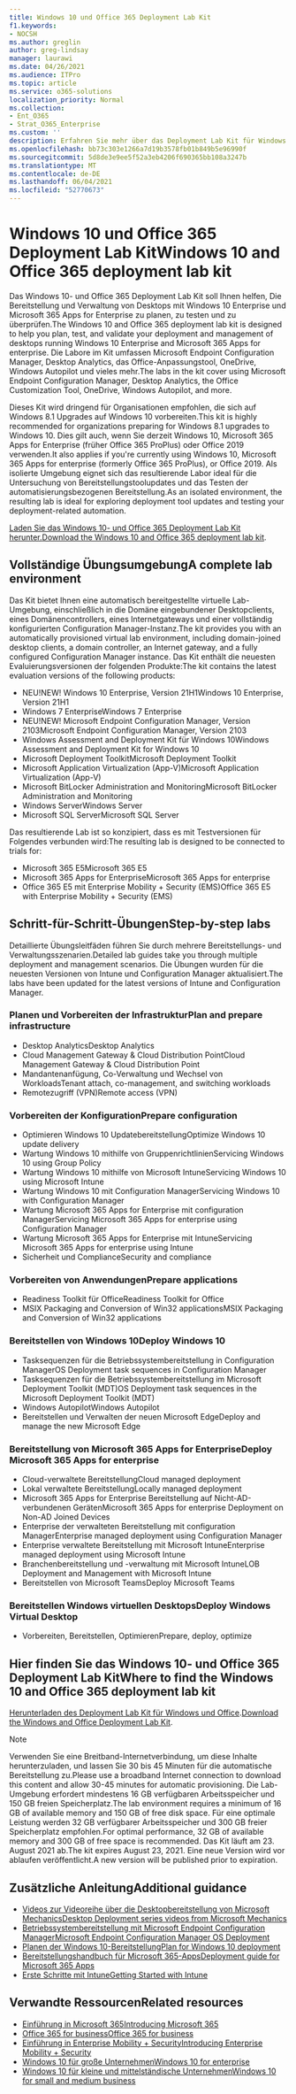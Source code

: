 ```yaml
---
title: Windows 10 und Office 365 Deployment Lab Kit
f1.keywords:
- NOCSH
ms.author: greglin
author: greg-lindsay
manager: laurawi
ms.date: 04/26/2021
ms.audience: ITPro
ms.topic: article
ms.service: o365-solutions
localization_priority: Normal
ms.collection:
- Ent_O365
- Strat_O365_Enterprise
ms.custom: ''
description: Erfahren Sie mehr über das Deployment Lab Kit für Windows und Office und wo Sie darauf zugreifen.
ms.openlocfilehash: bb73c303e1266a7d19b3578fb01b849b5e96990f
ms.sourcegitcommit: 5d8de3e9ee5f52a3eb4206f690365bb108a3247b
ms.translationtype: MT
ms.contentlocale: de-DE
ms.lasthandoff: 06/04/2021
ms.locfileid: "52770673"
---
```

# <a name="windows-10-and-office-365-deployment-lab-kit"></a><span data-ttu-id="9c3aa-103">Windows 10 und Office 365 Deployment Lab Kit</span><span class="sxs-lookup"><span data-stu-id="9c3aa-103">Windows 10 and Office 365 deployment lab kit</span></span>

<span data-ttu-id="9c3aa-104">Das Windows 10- und Office 365 Deployment Lab Kit soll Ihnen helfen, Die Bereitstellung und Verwaltung von Desktops mit Windows 10 Enterprise und Microsoft 365 Apps for Enterprise zu planen, zu testen und zu überprüfen.</span><span class="sxs-lookup"><span data-stu-id="9c3aa-104">The Windows 10 and Office 365 deployment lab kit is designed to help you plan, test, and validate your deployment and management of desktops running Windows 10 Enterprise and Microsoft 365 Apps for enterprise.</span></span> <span data-ttu-id="9c3aa-105">Die Labore im Kit umfassen Microsoft Endpoint Configuration Manager, Desktop Analytics, das Office-Anpassungstool, OneDrive, Windows Autopilot und vieles mehr.</span><span class="sxs-lookup"><span data-stu-id="9c3aa-105">The labs in the kit cover using Microsoft Endpoint Configuration Manager, Desktop Analytics, the Office Customization Tool, OneDrive, Windows Autopilot, and more.</span></span>

<span data-ttu-id="9c3aa-106">Dieses Kit wird dringend für Organisationen empfohlen, die sich auf Windows 8.1 Upgrades auf Windows 10 vorbereiten.</span><span class="sxs-lookup"><span data-stu-id="9c3aa-106">This kit is highly recommended for organizations preparing for Windows 8.1 upgrades to Windows 10.</span></span> <span data-ttu-id="9c3aa-107">Dies gilt auch, wenn Sie derzeit Windows 10, Microsoft 365 Apps for Enterprise (früher Office 365 ProPlus) oder Office 2019 verwenden.</span><span class="sxs-lookup"><span data-stu-id="9c3aa-107">It also applies if you're currently using Windows 10, Microsoft 365 Apps for enterprise (formerly Office 365 ProPlus), or Office 2019.</span></span> <span data-ttu-id="9c3aa-108">Als isolierte Umgebung eignet sich das resultierende Labor ideal für die Untersuchung von Bereitstellungstoolupdates und das Testen der automatisierungsbezogenen Bereitstellung.</span><span class="sxs-lookup"><span data-stu-id="9c3aa-108">As an isolated environment, the resulting lab is ideal for exploring deployment tool updates and testing your deployment-related automation.</span></span>

<span data-ttu-id="9c3aa-109">[Laden Sie das Windows 10- und Office 365 Deployment Lab Kit herunter.](https://www.microsoft.com/evalcenter/evaluate-lab-kit)</span><span class="sxs-lookup"><span data-stu-id="9c3aa-109">[Download the Windows 10 and Office 365 deployment lab kit](https://www.microsoft.com/evalcenter/evaluate-lab-kit).</span></span>

## <a name="a-complete-lab-environment"></a><span data-ttu-id="9c3aa-110">Vollständige Übungsumgebung</span><span class="sxs-lookup"><span data-stu-id="9c3aa-110">A complete lab environment</span></span>

<span data-ttu-id="9c3aa-111">Das Kit bietet Ihnen eine automatisch bereitgestellte virtuelle Lab-Umgebung, einschließlich in die Domäne eingebundener Desktopclients, eines Domänencontrollers, eines Internetgateways und einer vollständig konfigurierten Configuration Manager-Instanz.</span><span class="sxs-lookup"><span data-stu-id="9c3aa-111">The kit provides you with an automatically provisioned virtual lab environment, including domain-joined desktop clients, a domain controller, an Internet gateway, and a fully configured Configuration Manager instance.</span></span> <span data-ttu-id="9c3aa-112">Das Kit enthält die neuesten Evaluierungsversionen der folgenden Produkte:</span><span class="sxs-lookup"><span data-stu-id="9c3aa-112">The kit contains the latest evaluation versions of the following products:</span></span>

  - <span data-ttu-id="9c3aa-113">NEU!</span><span class="sxs-lookup"><span data-stu-id="9c3aa-113">NEW!</span></span> <span data-ttu-id="9c3aa-114">Windows 10 Enterprise, Version 21H1</span><span class="sxs-lookup"><span data-stu-id="9c3aa-114">Windows 10 Enterprise, Version 21H1</span></span>
  - <span data-ttu-id="9c3aa-115">Windows 7 Enterprise</span><span class="sxs-lookup"><span data-stu-id="9c3aa-115">Windows 7 Enterprise</span></span>
  - <span data-ttu-id="9c3aa-116">NEU!</span><span class="sxs-lookup"><span data-stu-id="9c3aa-116">NEW!</span></span> <span data-ttu-id="9c3aa-117">Microsoft Endpoint Configuration Manager, Version 2103</span><span class="sxs-lookup"><span data-stu-id="9c3aa-117">Microsoft Endpoint Configuration Manager, Version 2103</span></span>
  - <span data-ttu-id="9c3aa-118">Windows Assessment and Deployment Kit für Windows 10</span><span class="sxs-lookup"><span data-stu-id="9c3aa-118">Windows Assessment and Deployment Kit for Windows 10</span></span>
  - <span data-ttu-id="9c3aa-119">Microsoft Deployment Toolkit</span><span class="sxs-lookup"><span data-stu-id="9c3aa-119">Microsoft Deployment Toolkit</span></span>
  - <span data-ttu-id="9c3aa-120">Microsoft Application Virtualization (App-V)</span><span class="sxs-lookup"><span data-stu-id="9c3aa-120">Microsoft Application Virtualization (App-V)</span></span>
  - <span data-ttu-id="9c3aa-121">Microsoft BitLocker Administration and Monitoring</span><span class="sxs-lookup"><span data-stu-id="9c3aa-121">Microsoft BitLocker Administration and Monitoring</span></span> 
  - <span data-ttu-id="9c3aa-122">Windows Server</span><span class="sxs-lookup"><span data-stu-id="9c3aa-122">Windows Server</span></span> 
  - <span data-ttu-id="9c3aa-123">Microsoft SQL Server</span><span class="sxs-lookup"><span data-stu-id="9c3aa-123">Microsoft SQL Server</span></span> 

<span data-ttu-id="9c3aa-124">Das resultierende Lab ist so konzipiert, dass es mit Testversionen für Folgendes verbunden wird:</span><span class="sxs-lookup"><span data-stu-id="9c3aa-124">The resulting lab is designed to be connected to trials for:</span></span> 

  - <span data-ttu-id="9c3aa-125">Microsoft 365 E5</span><span class="sxs-lookup"><span data-stu-id="9c3aa-125">Microsoft 365 E5</span></span>
  - <span data-ttu-id="9c3aa-126">Microsoft 365 Apps for Enterprise</span><span class="sxs-lookup"><span data-stu-id="9c3aa-126">Microsoft 365 Apps for enterprise</span></span>
  - <span data-ttu-id="9c3aa-127">Office 365 E5 mit Enterprise Mobility + Security (EMS)</span><span class="sxs-lookup"><span data-stu-id="9c3aa-127">Office 365 E5 with Enterprise Mobility + Security (EMS)</span></span>

## <a name="step-by-step-labs"></a><span data-ttu-id="9c3aa-128">Schritt-für-Schritt-Übungen</span><span class="sxs-lookup"><span data-stu-id="9c3aa-128">Step-by-step labs</span></span>

<span data-ttu-id="9c3aa-129">Detaillierte Übungsleitfäden führen Sie durch mehrere Bereitstellungs- und Verwaltungsszenarien.</span><span class="sxs-lookup"><span data-stu-id="9c3aa-129">Detailed lab guides take you through multiple deployment and management scenarios.</span></span> <span data-ttu-id="9c3aa-130">Die Übungen wurden für die neuesten Versionen von Intune und Configuration Manager aktualisiert.</span><span class="sxs-lookup"><span data-stu-id="9c3aa-130">The labs have been updated for the latest versions of Intune and Configuration Manager.</span></span> 

### <a name="plan-and-prepare-infrastructure"></a><span data-ttu-id="9c3aa-131">Planen und Vorbereiten der Infrastruktur</span><span class="sxs-lookup"><span data-stu-id="9c3aa-131">Plan and prepare infrastructure</span></span> 
- <span data-ttu-id="9c3aa-132">Desktop Analytics</span><span class="sxs-lookup"><span data-stu-id="9c3aa-132">Desktop Analytics</span></span> 
- <span data-ttu-id="9c3aa-133">Cloud Management Gateway & Cloud Distribution Point</span><span class="sxs-lookup"><span data-stu-id="9c3aa-133">Cloud Management Gateway & Cloud Distribution Point</span></span> 
- <span data-ttu-id="9c3aa-134">Mandantenanfügung, Co-Verwaltung und Wechsel von Workloads</span><span class="sxs-lookup"><span data-stu-id="9c3aa-134">Tenant attach, co-management, and switching workloads</span></span> 
- <span data-ttu-id="9c3aa-135">Remotezugriff (VPN)</span><span class="sxs-lookup"><span data-stu-id="9c3aa-135">Remote access (VPN)</span></span> 

### <a name="prepare-configuration"></a><span data-ttu-id="9c3aa-136">Vorbereiten der Konfiguration</span><span class="sxs-lookup"><span data-stu-id="9c3aa-136">Prepare configuration</span></span>   

- <span data-ttu-id="9c3aa-137">Optimieren Windows 10 Updatebereitstellung</span><span class="sxs-lookup"><span data-stu-id="9c3aa-137">Optimize Windows 10 update delivery</span></span>   
- <span data-ttu-id="9c3aa-138">Wartung Windows 10 mithilfe von Gruppenrichtlinien</span><span class="sxs-lookup"><span data-stu-id="9c3aa-138">Servicing Windows 10 using Group Policy</span></span>
- <span data-ttu-id="9c3aa-139">Wartung Windows 10 mithilfe von Microsoft Intune</span><span class="sxs-lookup"><span data-stu-id="9c3aa-139">Servicing Windows 10 using Microsoft Intune</span></span>   
- <span data-ttu-id="9c3aa-140">Wartung Windows 10 mit Configuration Manager</span><span class="sxs-lookup"><span data-stu-id="9c3aa-140">Servicing Windows 10 with Configuration Manager</span></span>   
- <span data-ttu-id="9c3aa-141">Wartung Microsoft 365 Apps for Enterprise mit configuration Manager</span><span class="sxs-lookup"><span data-stu-id="9c3aa-141">Servicing Microsoft 365 Apps for enterprise using Configuration Manager</span></span>   
- <span data-ttu-id="9c3aa-142">Wartung Microsoft 365 Apps for Enterprise mit Intune</span><span class="sxs-lookup"><span data-stu-id="9c3aa-142">Servicing Microsoft 365 Apps for enterprise using Intune</span></span>  
- <span data-ttu-id="9c3aa-143">Sicherheit und Compliance</span><span class="sxs-lookup"><span data-stu-id="9c3aa-143">Security and compliance</span></span>   

### <a name="prepare-applications"></a><span data-ttu-id="9c3aa-144">Vorbereiten von Anwendungen</span><span class="sxs-lookup"><span data-stu-id="9c3aa-144">Prepare applications</span></span>    

- <span data-ttu-id="9c3aa-145">Readiness Toolkit für Office</span><span class="sxs-lookup"><span data-stu-id="9c3aa-145">Readiness Toolkit for Office</span></span>  
- <span data-ttu-id="9c3aa-146">MSIX Packaging and Conversion of Win32 applications</span><span class="sxs-lookup"><span data-stu-id="9c3aa-146">MSIX Packaging and Conversion of Win32 applications</span></span>   

### <a name="deploy-windows-10"></a><span data-ttu-id="9c3aa-147">Bereitstellen von Windows 10</span><span class="sxs-lookup"><span data-stu-id="9c3aa-147">Deploy Windows 10</span></span>   

- <span data-ttu-id="9c3aa-148">Tasksequenzen für die Betriebssystembereitstellung in Configuration Manager</span><span class="sxs-lookup"><span data-stu-id="9c3aa-148">OS Deployment task sequences in Configuration Manager</span></span>
- <span data-ttu-id="9c3aa-149">Tasksequenzen für die Betriebssystembereitstellung im Microsoft Deployment Toolkit (MDT)</span><span class="sxs-lookup"><span data-stu-id="9c3aa-149">OS Deployment task sequences in the Microsoft Deployment Toolkit (MDT)</span></span>
- <span data-ttu-id="9c3aa-150">Windows Autopilot</span><span class="sxs-lookup"><span data-stu-id="9c3aa-150">Windows Autopilot</span></span>
- <span data-ttu-id="9c3aa-151">Bereitstellen und Verwalten der neuen Microsoft Edge</span><span class="sxs-lookup"><span data-stu-id="9c3aa-151">Deploy and manage the new Microsoft Edge</span></span>  

### <a name="deploy-microsoft-365-apps-for-enterprise"></a><span data-ttu-id="9c3aa-152">Bereitstellung von Microsoft 365 Apps for Enterprise</span><span class="sxs-lookup"><span data-stu-id="9c3aa-152">Deploy Microsoft 365 Apps for enterprise</span></span>    

- <span data-ttu-id="9c3aa-153">Cloud-verwaltete Bereitstellung</span><span class="sxs-lookup"><span data-stu-id="9c3aa-153">Cloud managed deployment</span></span>  
- <span data-ttu-id="9c3aa-154">Lokal verwaltete Bereitstellung</span><span class="sxs-lookup"><span data-stu-id="9c3aa-154">Locally managed deployment</span></span>    
- <span data-ttu-id="9c3aa-155">Microsoft 365 Apps for Enterprise Bereitstellung auf Nicht-AD-verbundenen Geräten</span><span class="sxs-lookup"><span data-stu-id="9c3aa-155">Microsoft 365 Apps for enterprise Deployment on Non-AD Joined Devices</span></span> 
- <span data-ttu-id="9c3aa-156">Enterprise der verwalteten Bereitstellung mit configuration Manager</span><span class="sxs-lookup"><span data-stu-id="9c3aa-156">Enterprise managed deployment using Configuration Manager</span></span>
- <span data-ttu-id="9c3aa-157">Enterprise verwaltete Bereitstellung mit Microsoft Intune</span><span class="sxs-lookup"><span data-stu-id="9c3aa-157">Enterprise managed deployment using Microsoft Intune</span></span>  
- <span data-ttu-id="9c3aa-158">Branchenbereitstellung und -verwaltung mit Microsoft Intune</span><span class="sxs-lookup"><span data-stu-id="9c3aa-158">LOB Deployment and Management with Microsoft Intune</span></span>
- <span data-ttu-id="9c3aa-159">Bereitstellen von Microsoft Teams</span><span class="sxs-lookup"><span data-stu-id="9c3aa-159">Deploy Microsoft Teams</span></span>

### <a name="deploy-windows-virtual-desktop"></a><span data-ttu-id="9c3aa-160">Bereitstellen Windows virtuellen Desktops</span><span class="sxs-lookup"><span data-stu-id="9c3aa-160">Deploy Windows Virtual Desktop</span></span>  

- <span data-ttu-id="9c3aa-161">Vorbereiten, Bereitstellen, Optimieren</span><span class="sxs-lookup"><span data-stu-id="9c3aa-161">Prepare, deploy, optimize</span></span>
 
## <a name="where-to-find-the-windows-10-and-office-365-deployment-lab-kit"></a><span data-ttu-id="9c3aa-162">Hier finden Sie das Windows 10- und Office 365 Deployment Lab Kit</span><span class="sxs-lookup"><span data-stu-id="9c3aa-162">Where to find the Windows 10 and Office 365 deployment lab kit</span></span>

<span data-ttu-id="9c3aa-163">[Herunterladen des Deployment Lab Kit für Windows und Office](https://www.microsoft.com/evalcenter/evaluate-lab-kit).</span><span class="sxs-lookup"><span data-stu-id="9c3aa-163">[Download the Windows and Office Deployment Lab Kit](https://www.microsoft.com/evalcenter/evaluate-lab-kit).</span></span>

> [!NOTE]
> <span data-ttu-id="9c3aa-164">Verwenden Sie eine Breitband-Internetverbindung, um diese Inhalte herunterzuladen, und lassen Sie 30 bis 45 Minuten für die automatische Bereitstellung zu.</span><span class="sxs-lookup"><span data-stu-id="9c3aa-164">Please use a broadband Internet connection to download this content and allow 30-45 minutes for automatic provisioning.</span></span> <span data-ttu-id="9c3aa-165">Die Lab-Umgebung erfordert mindestens 16 GB verfügbaren Arbeitsspeicher und 150 GB freien Speicherplatz.</span><span class="sxs-lookup"><span data-stu-id="9c3aa-165">The lab environment requires a minimum of 16 GB of available memory and 150 GB of free disk space.</span></span> <span data-ttu-id="9c3aa-166">Für eine optimale Leistung werden 32 GB verfügbarer Arbeitsspeicher und 300 GB freier Speicherplatz empfohlen.</span><span class="sxs-lookup"><span data-stu-id="9c3aa-166">For optimal performance, 32 GB of available memory and 300 GB of free space is recommended.</span></span> <span data-ttu-id="9c3aa-167">Das Kit läuft am 23. August 2021 ab.</span><span class="sxs-lookup"><span data-stu-id="9c3aa-167">The kit expires August 23, 2021.</span></span> <span data-ttu-id="9c3aa-168">Eine neue Version wird vor ablaufen veröffentlicht.</span><span class="sxs-lookup"><span data-stu-id="9c3aa-168">A new version will be published prior to expiration.</span></span>

## <a name="additional-guidance"></a><span data-ttu-id="9c3aa-169">Zusätzliche Anleitung</span><span class="sxs-lookup"><span data-stu-id="9c3aa-169">Additional guidance</span></span>

  - [<span data-ttu-id="9c3aa-170">Videos zur Videoreihe über die Desktopbereitstellung von Microsoft Mechanics</span><span class="sxs-lookup"><span data-stu-id="9c3aa-170">Desktop Deployment series videos from Microsoft Mechanics</span></span>](https://www.aka.ms/watchhowtoshift)
  - [<span data-ttu-id="9c3aa-171">Betriebssystembereitstellung mit Microsoft Endpoint Configuration Manager</span><span class="sxs-lookup"><span data-stu-id="9c3aa-171">Microsoft Endpoint Configuration Manager OS Deployment</span></span>](/mem/configmgr/osd/understand/introduction-to-operating-system-deployment)
  - [<span data-ttu-id="9c3aa-172">Planen der Windows 10-Bereitstellung</span><span class="sxs-lookup"><span data-stu-id="9c3aa-172">Plan for Windows 10 deployment</span></span>](/windows/deployment/planning/index)
  - [<span data-ttu-id="9c3aa-173">Bereitstellungshandbuch für Microsoft 365-Apps</span><span class="sxs-lookup"><span data-stu-id="9c3aa-173">Deployment guide for Microsoft 365 Apps</span></span>](/deployoffice/deployment-guide-microsoft-365-apps)
  - [<span data-ttu-id="9c3aa-174">Erste Schritte mit Intune</span><span class="sxs-lookup"><span data-stu-id="9c3aa-174">Getting Started with Intune</span></span>](/intune/get-started-evaluation)

## <a name="related-resources"></a><span data-ttu-id="9c3aa-175">Verwandte Ressourcen</span><span class="sxs-lookup"><span data-stu-id="9c3aa-175">Related resources</span></span>

  - [<span data-ttu-id="9c3aa-176">Einführung in Microsoft 365</span><span class="sxs-lookup"><span data-stu-id="9c3aa-176">Introducing Microsoft 365</span></span>](https://www.microsoft.com/microsoft-365/default.aspx)
  - [<span data-ttu-id="9c3aa-177">Office 365 for business</span><span class="sxs-lookup"><span data-stu-id="9c3aa-177">Office 365 for business</span></span>](https://products.office.com/business/office)
  - [<span data-ttu-id="9c3aa-178">Einführung in Enterprise Mobility + Security</span><span class="sxs-lookup"><span data-stu-id="9c3aa-178">Introducing Enterprise Mobility + Security</span></span>](https://www.microsoft.com/cloud-platform/enterprise-mobility-security)
  - [<span data-ttu-id="9c3aa-179">Windows 10 für große Unternehmen</span><span class="sxs-lookup"><span data-stu-id="9c3aa-179">Windows 10 for enterprise</span></span>](https://www.microsoft.com/WindowsForBusiness/windows-for-enterprise)
  - [<span data-ttu-id="9c3aa-180">Windows 10 für kleine und mittelständische Unternehmen</span><span class="sxs-lookup"><span data-stu-id="9c3aa-180">Windows 10 for small and medium business</span></span>](https://www.microsoft.com/WindowsForBusiness/windows-for-small-business)
